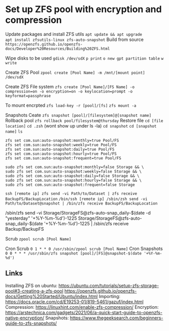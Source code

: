 # Set up ZFS pool with encryption and compression

Update packages and install ZFS utils 
`apt update && apt upgrade`  
`apt install zfsutils-linux zfs-auto-snapshot`
Build from source
`https://openzfs.github.io/openzfs-docs/Developer%20Resources/Building%20ZFS.html`

Wipe disks to be used
`gdisk /dev/sdX`
`p print`
`o new gpt partition table`
`w write`

Create ZFS Pool
`zpool create [Pool Name] -m /mnt/[mount point] /dev/sdX`

Create ZFS File system
`zfs create [Pool Name]/[FS Name] -o compression=on -o encryption=on -o keylocation=prompt -o keyformat=passphrase`

To mount encrpted
`zfs load-key -r [pool]/[fs]`
`zfs mount -a`


Snapshots
Ceate
`zfs snapshot [pool]/[filesystem]@[snapshot name]`
Rollback pool
`zfs rollback pool/filesystem@thursday`
Restore file
`cd [file location]`
`cd .zsh` (wont show up under ls -la)
`cd snapshot`
`cd [snapshot name]`
`ls`

```
zfs set com.sun:auto-snapshot:monthly=true Pool/FS
zfs set com.sun:auto-snapshot:weekly=true Pool/FS
zfs set com.sun:auto-snapshot:daily=true Pool/FS
zfs set com.sun:auto-snapshot:hourly=true Pool/FS
zfs set com.sun:auto-snapshot:frequent=true Pool/FS
```
```
sudo zfs set com.sun:auto-snapshot:monthly=false Storage && \
sudo zfs set com.sun:auto-snapshot:weekly=false Storage && \
sudo zfs set com.sun:auto-snapshot:daily=false Storage && \
sudo zfs set com.sun:auto-snapshot:hourly=false Storage && \
sudo zfs set com.sun:auto-snapshot:frequent=false Storage 
```

`ssh [remote ip] zfs send -vi Path/to/Dataset | zfs receive BackupFS/BackupLocation`
`/bin/ssh [remote ip] /sbin/zsh send -vi Path/to/Dataset@snapshot | /bin/zfs receive BackupFS/BackupLocation`

/sbin/zfs send -vi Storage/StorageFS@zfs-auto-snap_daily-$(date -d "yesterday" '+%Y-%m-%d')-1225 Storage/StorageFS@zfs-auto-snap_daily-$(date '+%Y-%m-%d')-1225 | /sbin/zfs receive Backup/BackupFS


Scrub
`zpool scrub [Pool Name]`

Cron Scrub
`0 1 * * 0 /usr/sbin/zpool scrub [Pool Name]`
Cron Snapshots
`0 0 * * * /usr/sbin/zfs snapshot [pool]/[FS]@snapshot-$(date '+%Y-%m-%d')`


## Links
Installing ZFS on ubuntu: 
https://ubuntu.com/tutorials/setup-zfs-storage-pool#3-creating-a-zfs-pool
https://openzfs.github.io/openzfs-docs/Getting%20Started/Ubuntu/index.html
Importing: 
https://docs.oracle.com/cd/E19253-01/819-5461/gazuf/index.html
Compression:
https://linuxhint.com/enable-zfs-compression/
Encryption: 
https://arstechnica.com/gadgets/2021/06/a-quick-start-guide-to-openzfs-native-encryption/
Snapshots:
https://www.thegeeksearch.com/beginners-guide-to-zfs-snapshots/
